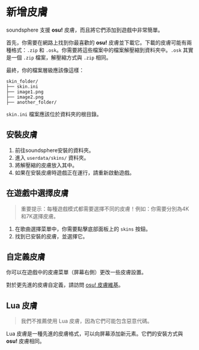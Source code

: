 # 新增皮膚
soundsphere 支援 **osu!** 皮膚，而且將它們添加到遊戲中非常簡單。

首先，你需要在網路上找到你最喜歡的 **osu!** 皮膚並下載它。下載的皮膚可能有兩種格式：`.zip` 和 `.osk`。你需要將這些檔案中的檔案解壓縮到資料夾中。`.osk` 其實是一個 `.zip` 檔案，解壓縮方式與 `.zip` 相同。

最終，你的檔案層級應該像這樣：
```
skin_folder/
├── skin.ini
├── image1.png
├── image2.png
├── another_folder/
```

`skin.ini` 檔案應該位於資料夾的根目錄。

## 安裝皮膚
1. 前往soundsphere安裝的資料夾。
2. 進入 `userdata/skins/` 資料夾。
3. 將解壓縮的皮膚放入其中。
4. 如果在安裝皮膚時遊戲正在運行，請重新啟動遊戲。

## 在遊戲中選擇皮膚
> 重要提示：每種遊戲模式都需要選擇不同的皮膚！例如：你需要分別為4K和7K選擇皮膚。
1. 在歌曲選擇菜單中，你需要點擊底部面板上的 `skins` 按鈕。
2. 找到已安裝的皮膚，並選擇它。

## 自定義皮膚
你可以在遊戲中的皮膚菜單（屏幕右側）更改一些皮膚設置。

對於更先進的皮膚自定義，請訪問 [osu! 皮膚維基](https://osu.ppy.sh/wiki/zh/Skinning)。

## Lua 皮膚
> 我們不推薦使用 Lua 皮膚，因為它們可能包含惡意代碼。

Lua 皮膚是一種先進的皮膚格式，可以向屏幕添加新元素。它們的安裝方式與 **osu!** 皮膚相同。
